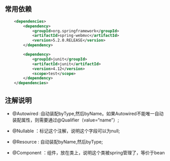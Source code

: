 ## 常用依赖

```xml
    <dependencies>
        <dependency>
            <groupId>org.springframework</groupId>
            <artifactId>spring-webmvc</artifactId>
            <version>5.2.0.RELEASE</version>
        </dependency>

        <dependency>
            <groupId>junit</groupId>
            <artifactId>junit</artifactId>
            <version>4.12</version>
            <scope>test</scope>
        </dependency>
    </dependencies>

```
## 注解说明
- @Autowired :自动装配byType,然后byName。如果Autowired不能唯一自动装配属性，则需要通过@Qualifier（value=“name”）;

- @Nullable ：标记这个注解，说明这个字段可以为null;

- @Resource : 自动装配byName,然后byType;

- @Component ：组件，放在类上，说明这个类被spring管理了，等价于bean